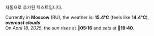 
자동으로 추가된 텍스트입니다.

<!--START_SECTION:weather:moscow-->
Currently in **Moscow** (RU), the weather is: **15.4°C** (feels like **14.4°C**), ***overcast clouds***<br/>
On *April 18, 2025*, the *sun rises* at 🌅**05:16** and *sets* at 🌇**19:40**.
<!--END_SECTION:weather-->
